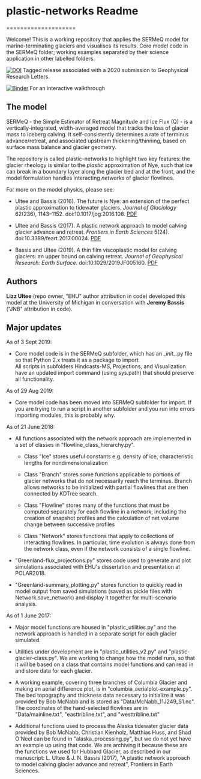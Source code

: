# plastic-networks Readme
====================

Welcome!  This is a working repository that applies the SERMeQ model for marine-terminating glaciers and visualises its results.  Core model code in the SERMeQ folder; working examples separated by their science application in other labelled folders.

[![DOI](https://zenodo.org/badge/92973544.svg)](https://zenodo.org/badge/latestdoi/92973544) Tagged release associated with a 2020 submission to Geophysical Research Letters.

[![Binder](https://mybinder.org/badge_logo.svg)](https://mybinder.org/v2/gh/ehultee/plastic-networks/master?labpath=https%3A%2F%2Fgithub.com%2Fehultee%2Fplastic-networks%2Fblob%2Fmaster%2FHindcast-MS%2FGld_sim-walkthrough.ipynb) For an interactive walkthrough


## The model
SERMeQ - the Simple Estimator of Retreat Magnitude and Ice Flux (Q) - is a vertically-integrated, width-averaged model that tracks the loss of glacier mass to iceberg calving.
It self-consistently determines a rate of terminus advance/retreat, and associated upstream thickening/thinning, based on surface mass balance and glacier geometry.

The repository is called plastic-networks to highlight two key features: the glacier rheology is similar to the _plastic_ approximation of Nye, such that ice can break in a boundary layer along the glacier bed and at the front,
and the model formulation handles interacting _networks_ of glacier flowlines.

For more on the model physics, please see:
* Ultee and Bassis (2016). The future is Nye: an extension of the perfect plastic approximation to tidewater glaciers. _Journal of Glaciology_ 62(236), 1143–1152. doi:10.1017/jog.2016.108. [PDF](http://ehultee.github.io/files/jog-2016_108.pdf)

* Ultee and Bassis (2017). A plastic network approach to model calving glacier advance and retreat. _Frontiers in Earth Sciences_ 5(24). doi:10.3389/feart.2017.00024. [PDF](http://ehultee.github.io/files/feart-2017_00024.pdf)

* Bassis and Ultee (2019). A thin film viscoplastic model for calving glaciers: an upper bound on calving retreat. _Journal of Geophysical Research: Earth Surface_. doi:10.1029/2019JF005160. [PDF](http://ehultee.github.io/files/BassisUltee-thin_film_viscoplastic-2019.pdf)


## Authors
**Lizz Ultee** (repo owner, "EHU" author attribution in code) developed this model at the University of Michigan in conversation with **Jeremy Bassis** ("JNB" attribution in code).


## Major updates
As of 3 Sept 2019:
* Core model code is in the SERMeQ subfolder, which has an \__init\__.py file so that Python 2.x treats it as a package to import.  
All scripts in subfolders Hindcasts-MS, Projections, and Visualization have an updated import command (using sys.path) that should preserve all functionality.

As of 29 Aug 2019:
* Core model code has been moved into SERMeQ subfolder for import.  If you are trying to run a script in another subfolder and you run into errors importing modules, this is probably why.


As of 21 June 2018:
* All functions associated with the network approach are implemented in a set of classes in "flowline_class_hierarchy.py".

    * Class "Ice" stores useful constants e.g. density of ice, characteristic lengths for nondimensionalization
    
    * Class "Branch" stores some functions applicable to portions of glacier networks that do not necessarily reach the terminus.  Branch allows networks to be initialized with partial flowlines that are then connected by KDTree search.
    
    * Class "Flowline" stores many of the functions that must be computed separately for each flowline in a network, including the creation of snapshot profiles and the calculation of net volume change between successive profiles
    
    * Class "Network" stores functions that apply to collections of interacting flowlines.  In particular, time evolution is always done from the network class, even if the network consists of a single flowline.

* "Greenland-flux_projections.py" stores code used to generate and plot simulations associated with EHU's dissertation and presentation at POLAR2018.

* "Greenland-summary\_plotting.py" stores function to quickly read in model output from saved simulations (saved as pickle files with Network.save_network) and display it together for multi-scenario analysis.




As of 1 June 2017: 

* Major model functions are housed in "plastic_utilities.py" and the network approach is handled in a separate script for each glacier simulated.  

* Utilities under development are in "plastic\_utilities_v2.py" and "plastic-glacier-class.py".  We are working to change how the model runs, so that it will be based on a class that contains model functions and can read in and store data for each glacier.

* A working example, covering three branches of Columbia Glacier and making an aerial difference plot, is in "columbia\_aerialplot-example.py".  The bed topography and thickness data necessary to initialize it was provided by Bob McNabb and is stored as "Data/McNabb\_11J249_S1.nc".  The coordinates of the hand-selected flowlines are in "Data/mainline.txt", "easttribline.txt", and "westtribline.txt"

* Additional functions used to process the Alaska tidewater glacier data provided by Bob McNabb, Christian Kienholz, Matthias Huss, and Shad O'Neel can be found in "alaska_processing.py", but we do not yet have an example up using that code.  We are archiving it because these are the functions we used for Hubbard Glacier, as described in our manuscript:
    L. Ultee & J. N. Bassis (2017), "A plastic network approach to model calving glacier advance and retreat", Frontiers in Earth Sciences.
